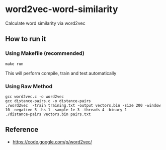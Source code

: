 # word2vec-word-similarity

Calculate word similarity via word2vec

## How to run it

### Using Makefile (recommended)

```shell
make run
```

This will perform compile, train and test automatically

### Using Raw Method
```shell
gcc word2vec.c -o word2vec
gcc distance-pairs.c -o distance-pairs
./word2vec  -train training.txt -output vectors.bin -size 200 -window 10 -negative 5 -hs 1 -sample 1e-3 -threads 4 -binary 1
./distance-pairs vectors.bin pairs.txt
```

## Reference

 - https://code.google.com/p/word2vec/
